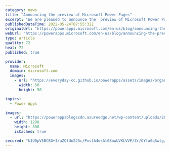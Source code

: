 ```yaml
---
category: news
title: "Announcing the preview of Microsoft Power Pages"
excerpt: "We are pleased to announce the  preview of Microsoft Power Pages, the fifth product in the Microsoft Power Platform family."
publishedDateTime: 2022-05-24T07:55:32Z
originalUrl: "https://powerapps.microsoft.com/en-us/blog/announcing-the-preview-of-microsoft-power-pages/"
webUrl: "https://powerapps.microsoft.com/en-us/blog/announcing-the-preview-of-microsoft-power-pages/"
type: article
quality: 72
heat: 72
published: true

provider:
  name: Microsoft
  domain: microsoft.com
  images:
    - url: "https://everyday-cc.github.io/powerapps/assets/images/organizations/microsoft.com-50x50.jpg"
      width: 50
      height: 50

topics:
  - Power Apps

images:
  - url: "https://powerappsblogscdn.azureedge.net/wp-content/uploads/2022/05/165089_PP_Power-Pages_ImageResize_ProductAnnouncement_1200x800.jpg"
    width: 1200
    height: 800
    isCached: true

secured: "k1U0pV5BCBG+I/aZQlUn2J5c/PxstA4wsAt08mwUVKLVVF/Zr/OYfa6qSwlg/765TNpw2ESXRDPaL6wwcCG+g/A08UV+tYOBA0kNIwfHVLX5D2fSd4Zub/+coJ7R3Z0hqn/S1mW+Os/uJNsfLztNN7Kpkv63jKPe4K/EJtX/6KYsIq8sCclx0pPZnCxsANBIWEVNOugeaNpWnc0USbPFOk1tVsdQR/qy6aKSSdXlJxGZJ/4iGt7qDtlxktaFcMeroM+829vi+uiYB2GD3h209xjjPS12KwgseEMRBASlVDFi6OmECawEevDK1aZl0ErVs4AGCJqZzMUq6Fs7VpvVsiN7Bh+6Xbp3nLhaCXsr5H0=;RhdyibcdzA5eda1wfGUWkg=="
---
```


